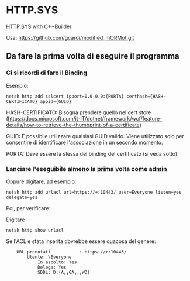 # HTTP.SYS
HTTP.SYS with C++Builder

Usa: https://github.com/gcardi/modified_mORMot.git

## Da fare la prima volta di eseguire il programma

### Ci si ricordi di fare il Binding

Esempio: 
```shell
netsh http add sslcert ipport=0.0.0.0:{PORTA} certhash={HASH-CERTIFICATO} appid={GUID}
```

HASH-CERTIFICATO: Bisogna prendere quello nel cert store (https://docs.microsoft.com/it-IT/dotnet/framework/wcf/feature-details/how-to-retrieve-the-thumbprint-of-a-certificate)

GUID: È possibile utilizzare qualsiasi GUID valido. Viene utilizzato solo per consentire di identificare l'associazione in un secondo momento.

PORTA: Deve essere la stessa del binding del certificato (si veda sotto)

### Lanciare l'eseguibile almeno la prima volta come admin

Oppure digitare, ad esempio:

```shell
netsh http add urlacl url=https://+:10443/ user=Everyone listen=yes delegate=yes
```
Poi, per verificare:

Digitare 
```shell
netsh http show urlacl 
```
Se l'ACL è stata inserita dovrebbe essere quacosa del genere:

```shell
    URL prenotati           : https://+:10443/
        Utente: \Everyone
            In ascolto: Yes
            Delega: Yes
            SDDL: D:(A;;GA;;;WD)
```
